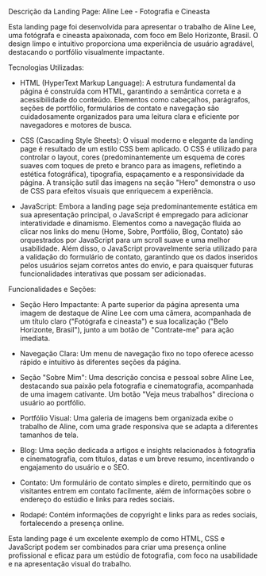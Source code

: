 Descrição da Landing Page: Aline Lee - Fotografia e Cineasta

Esta landing page foi desenvolvida para apresentar o trabalho de Aline Lee, uma fotógrafa e cineasta apaixonada, com foco em Belo Horizonte, Brasil. O design limpo e intuitivo proporciona uma experiência de usuário agradável, destacando o portfólio visualmente impactante.

Tecnologias Utilizadas:

- HTML (HyperText Markup Language): A estrutura fundamental da página é construída com HTML, garantindo a semântica correta e a acessibilidade do conteúdo. Elementos como cabeçalhos, parágrafos, seções de portfólio, formulários de contato e navegação são cuidadosamente organizados para uma leitura clara e eficiente por navegadores e motores de busca.

- CSS (Cascading Style Sheets): O visual moderno e elegante da landing page é resultado de um estilo CSS bem aplicado. O CSS é utilizado para controlar o layout, cores (predominantemente um esquema de cores suaves com toques de preto e branco para as imagens, refletindo a estética fotográfica), tipografia, espaçamento e a responsividade da página. A transição sutil das imagens na seção "Hero" demonstra o uso de CSS para efeitos visuais que enriquecem a experiência.

- JavaScript: Embora a landing page seja predominantemente estática em sua apresentação principal, o JavaScript é empregado para adicionar interatividade e dinamismo. Elementos como a navegação fluida ao clicar nos links do menu (Home, Sobre, Portfólio, Blog, Contato) são orquestrados por JavaScript para um scroll suave e uma melhor usabilidade. Além disso, o JavaScript provavelmente seria utilizado para a validação do formulário de contato, garantindo que os dados inseridos pelos usuários sejam corretos antes do envio, e para quaisquer futuras funcionalidades interativas que possam ser adicionadas.

Funcionalidades e Seções:

- Seção Hero Impactante: A parte superior da página apresenta uma imagem de destaque de Aline Lee com uma câmera, acompanhada de um título claro ("Fotógrafa e cineasta") e sua localização ("Belo Horizonte, Brasil"), junto a um botão de "Contrate-me" para ação imediata.

- Navegação Clara: Um menu de navegação fixo no topo oferece acesso rápido e intuitivo às diferentes seções da página.

- Seção "Sobre Mim": Uma descrição concisa e pessoal sobre Aline Lee, destacando sua paixão pela fotografia e cinematografia, acompanhada de uma imagem cativante. Um botão "Veja meus trabalhos" direciona o usuário ao portfólio.

- Portfólio Visual: Uma galeria de imagens bem organizada exibe o trabalho de Aline, com uma grade responsiva que se adapta a diferentes tamanhos de tela.

- Blog: Uma seção dedicada a artigos e insights relacionados à fotografia e cinematografia, com títulos, datas e um breve resumo, incentivando o engajamento do usuário e o SEO.

- Contato: Um formulário de contato simples e direto, permitindo que os visitantes entrem em contato facilmente, além de informações sobre o endereço do estúdio e links para redes sociais.

- Rodapé: Contém informações de copyright e links para as redes sociais, fortalecendo a presença online.

Esta landing page é um excelente exemplo de como HTML, CSS e JavaScript podem ser combinados para criar uma presença online profissional e eficaz para um estúdio de fotografia, com foco na usabilidade e na apresentação visual do trabalho.
